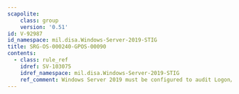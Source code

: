 ```yaml
---
scapolite:
    class: group
    version: '0.51'
id: V-92987
id_namespace: mil.disa.Windows-Server-2019-STIG
title: SRG-OS-000240-GPOS-00090
contents:
  - class: rule_ref
    idref: SV-103075
    idref_namespace: mil.disa.Windows-Server-2019-STIG
    ref_comment: Windows Server 2019 must be configured to audit Logon/Logof ...
---
```


